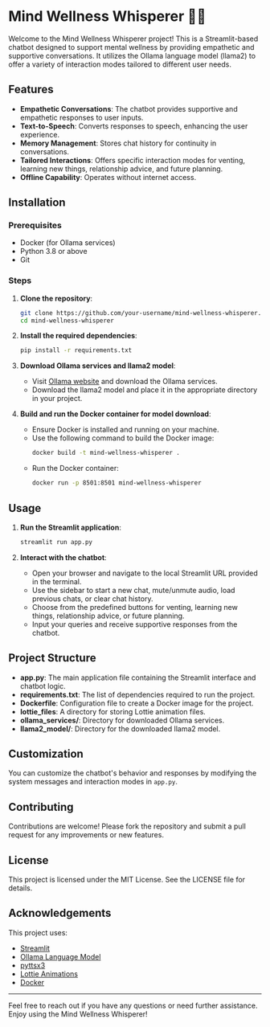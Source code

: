 # Mind Wellness Whisperer 🧘‍♀️

Welcome to the Mind Wellness Whisperer project! This is a Streamlit-based chatbot designed to support mental wellness by providing empathetic and supportive conversations. It utilizes the Ollama language model (llama2) to offer a variety of interaction modes tailored to different user needs.

## Features

- **Empathetic Conversations**: The chatbot provides supportive and empathetic responses to user inputs.
- **Text-to-Speech**: Converts responses to speech, enhancing the user experience.
- **Memory Management**: Stores chat history for continuity in conversations.
- **Tailored Interactions**: Offers specific interaction modes for venting, learning new things, relationship advice, and future planning.
- **Offline Capability**: Operates without internet access.

## Installation

### Prerequisites

- Docker (for Ollama services)
- Python 3.8 or above
- Git

### Steps

1. **Clone the repository**:
    ```bash
    git clone https://github.com/your-username/mind-wellness-whisperer.git
    cd mind-wellness-whisperer
    ```

2. **Install the required dependencies**:
    ```bash
    pip install -r requirements.txt
    ```

3. **Download Ollama services and llama2 model**:
    - Visit [Ollama website](https://ollama.ai/) and download the Ollama services.
    - Download the llama2 model and place it in the appropriate directory in your project.

4. **Build and run the Docker container for model download**:
    - Ensure Docker is installed and running on your machine.
    - Use the following command to build the Docker image:
        ```bash
        docker build -t mind-wellness-whisperer .
        ```
    - Run the Docker container:
        ```bash
        docker run -p 8501:8501 mind-wellness-whisperer
        ```

## Usage

1. **Run the Streamlit application**:
    ```bash
    streamlit run app.py
    ```

2. **Interact with the chatbot**:
   - Open your browser and navigate to the local Streamlit URL provided in the terminal.
   - Use the sidebar to start a new chat, mute/unmute audio, load previous chats, or clear chat history.
   - Choose from the predefined buttons for venting, learning new things, relationship advice, or future planning.
   - Input your queries and receive supportive responses from the chatbot.

## Project Structure

- **app.py**: The main application file containing the Streamlit interface and chatbot logic.
- **requirements.txt**: The list of dependencies required to run the project.
- **Dockerfile**: Configuration file to create a Docker image for the project.
- **lottie_files**: A directory for storing Lottie animation files.
- **ollama_services/**: Directory for downloaded Ollama services.
- **llama2_model/**: Directory for the downloaded llama2 model.

## Customization

You can customize the chatbot's behavior and responses by modifying the system messages and interaction modes in `app.py`.

## Contributing

Contributions are welcome! Please fork the repository and submit a pull request for any improvements or new features.

## License

This project is licensed under the MIT License. See the LICENSE file for details.

## Acknowledgements

This project uses:
- [Streamlit](https://streamlit.io/)
- [Ollama Language Model](https://ollama.ai/)
- [pyttsx3](https://pypi.org/project/pyttsx3/)
- [Lottie Animations](https://lottiefiles.com/)
- [Docker](https://www.docker.com/)

---

Feel free to reach out if you have any questions or need further assistance. Enjoy using the Mind Wellness Whisperer!
